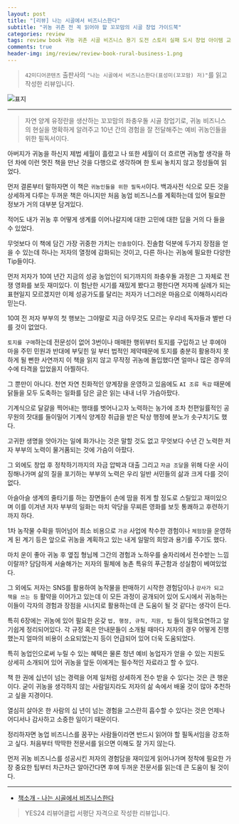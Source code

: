 ```yaml
---  
layout: post  
title: "[리뷰] 나는 시골에서 비즈니스한다"  
subtitle: "귀농 귀촌 전 꼭 읽어야 할 꼬꼬맘의 시골 창업 가이드북"  
categories: review  
tags: review book 귀농 귀촌 시골 비즈니스 용기 도전 스토리 실패 도시 창업 아이템 교육 제도 정부지원   
comments: true  
header-img: img/review/review-book-rural-business-1.png
---  
```

  
> `42미디어콘텐츠` 출판사의 `"나는 시골에서 비즈니스한다(표성미(꼬꼬맘) 저)"`를 읽고 작성한 리뷰입니다.  

![표지](https://telegeam.github.io/assets/img/review/review-book-rural-business-1.png)  

---

> 자연 양계 유정란을 생산하는 꼬꼬맘의 좌충우돌 시골 창업기로, 귀농 비즈니스의 현실을 명확하게 알려주고 10년 간의 경험을 잘 전달해주는 예비 귀농인들을 위한 필독서이다.

아버지가 귀농을 하신지 제법 세월이 흘렀고 나 또한 세월이 더 흐르면 귀농할 생각을 하던 차에 이런 멋진 책을 만난 것을 다행으로 생각하며 한 토씨 놓치지 않고 정성들여 읽었다. 

먼저 결론부터 말하자면 이 책은 `귀농인들을 위한 필독서`이다. 백과사전 식으로 모든 것을 상세하게 다루는 두꺼운 책은 아니지만 처음 농업 비즈니스를 계획하는데 있어 필요한 정보가 거의 대부분 담겨있다. 

적어도 내가 귀농 후 어떻게 생계를 이어나갈지에 대한 고민에 대한 답을 거의 다 들을 수 있었다. 

무엇보다 이 책에 담긴 가장 귀중한 가치는 `진솔함`이다. 진솔함 덕분에 두가지 장점을 얻을 수 있는데 하나는 저자의 열정에 감화되는 것이고, 다른 하나는 귀농에 필요한 다양한 Tip들이다.

먼저 저자가 10여 년간 지금의 성공 농업인이 되기까지의 좌충우돌 과정은 그 자체로 전쟁 영화를 보듯 재미있다. 이 험난한 시기를 재밌게 봤다고 평한다면 저자께 실례가 되는 표현일지 모르겠지만 이제 성공가도를 달리는 저자가 너그러운 마음으로 이해하시리라 믿는다.

10여 전 저자 부부의 첫 행보는 그야말로 지금 아무것도 모르는 우리네 독자들과 별반 다를 것이 없었다. 

`토지를 구매`하는데 전문성이 없어 3번이나 매매한 행위부터 토지를 구입하고 난 후에야 마을 주민 민원과 반대에 부딪힌 일 부터 법적인 제약때문에 토지를 충분히 활용하지 못하게 될 뻔한 사연까지 이 책을 읽지 않고 무작정 귀농에 돌입했다면 얼마나 많은 경우의 수에 타격을 입었을지 아찔하다.

그 뿐만이 아니다. 천연 자연 친화적인 양계장을 운영하고 있음에도 `AI 조류 독감` 때문에 닭들을 모두 도축하는 일화를 담은 글은 읽는 내내 너무 가슴아팠다. 

기계식으로 달걀을 찍어내는 행태를 벗어나고자 노력하는 농가에 조차 천편일률적인 공무원의 잣대를 들이밀어 기계식 양계장 취급을 받은 탁상 행정에 분노가 솟구치기도 했다. 

고귀한 생명을 앗아가는 일에 화가나는 것은 말할 것도 없고 무엇보다 수년 간 노력한 저자 부부의 노력이 물거품되는 것에 가슴이 아팠다. 

그 외에도 창업 후 정착하기까지의 자금 압박과 대출 그리고 `자금 조달`을 위해 다운 사이징해나가며 삶의 질을 포기하는 부부의 노력은 우리 일반 서민들의 삶과 크게 다를 것이 없다. 

아슬아슬 생계의 줄타기를 하는 장면들이 손에 땀을 쥐게 할 정도로 스릴있고 재미있으며 이를 이겨낸 저자 부부의 일화는 마치 악당을 무찌른 영화를 보듯 통쾌하고 후련하기까지 하다. 

1차 농작물 수확을 뛰어넘어 최소 비용으로 `가공` 사업에 착수한 경험이나 `체험장`을 운영하게 된 계기 등은 앞으로 귀농을 계획하고 있는 내게 일말의 희망과 용기를 주기도 했다. 

마치 운이 좋아 귀농 후 옆집 형님께 그간의 경험과 노하우를 술자리에서 전수받는 느낌이랄까? 담담하게 서술해가는 저자의 필체에 농촌 특유의 푸근함과 성실함이 베여있었다. 

그 외에도 저자는 SNS를 활용하여 농작물을 판매하기 시작한 경험담이나 `강사가 되고 책을 쓰는 등` 활약을 이어가고 있는데 이 모든 과정이 공개되어 있어 도시에서 귀농하는 이들이 각자의 경험과 장점을 시너지로 활용하는데 큰 도움이 될 것 같다는 생각이 든다.

특히 6장에는 귀농에 있어 필요한 온갖 `법, 행정, 규칙, 지원, 팁` 들이 일목요연하고 알기쉽게 정리되어있다. 각 규정 혹은 안내문들이 소개될 때마다 저자의 경우 어떻게 진행했는지 얼마의 비용이 소요되었는지 등이 언급되어 있어 더욱 도움되었다. 

특히 농업인으로써 누릴 수 있는 혜택은 물론 청년 예비 농업자가 얻을 수 있는 지원도 상세히 소개되어 있어 귀농을 앞둔 이에게는 필수적인 자료라고 할 수 있다. 

책 한 권에 십년이 넘는 경력을 어제 일처럼 상세하게 전수 받을 수 있다는 것은 큰 행운이다. 굳이 귀농을 생각하지 않는 사람일지라도 저자의 삶 속에서 배울 것이 많아 추천하고 싶을 지경이다. 

열심히 살아온 한 사람의 십 년이 넘는 경험을 고스란히 흡수할 수 있다는 것은 언제나 어디서나 감사하고 소중한 일이기 때문이다. 

정리하자면 농업 비즈니스를 꿈꾸는 사람들이라면 반드시 읽어야 할 필독서임을 강조하고 싶다. 처음부터 딱딱한 전문서를 읽으면 이해도 잘 가지 않는다. 

먼저 귀농 비즈니스를 성공시킨 저자의 경험담을 재미있게 읽어나가며 정착에 필요한 가장 중요한 팁부터 차근차근 알아간다면 후에 두꺼운 전문서를 읽는데 큰 도움이 될 것이다.

---

* [책소개 - 나는 시골에서 비즈니스한다](http://www.yes24.com/Product/Goods/108237811)

> YES24 리뷰어클럽 서평단 자격으로 작성한 리뷰입니다.
